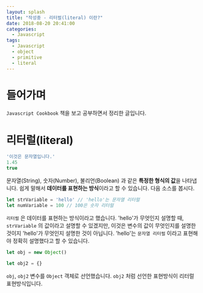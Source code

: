 ```yaml
---
layout: splash
title: "작성중 - 리터럴(literal) 이란?"
date: 2018-08-20 20:41:00
categories: 
  - Javascript
tags:
  - Javascript
  - object
  - primitive
  - literal
---
```


# 들어가며

`Javascript Cookbook` 책을 보고 공부하면서 정리한 글입니다.

# 리터럴(literal)

~~~js
'이것은 문자열입니다.'
1.45
true
~~~

문자열(String), 숫자(Number), 불리언(Boolean) 과 같은 **특정한 형식의 값**을 나타냅니다. 쉽게 말해서 **데이터를 표현하는 방식**이라고 할 수 있습니다. 다음 소스를 봅시다.

~~~js
let strVariable = 'hello' // 'hello'는 문자열 리터럴
let numVariable = 100 // 100은 숫자 리터럴
~~~

`리터럴` 은 데이터를 표현하는 방식이라고 했습니다. 'hello'가 무엇인지 설명할 때, `strVariable` 의 값이라고 설명할 수 있겠지만, 이것은 변수의 값이 무엇인지를 설명한 것이지 'hello'가 무엇인지 설명한 것이 아닙니다. 'hello'는 `문자열 리터럴` 이라고 표현해야 정확히 설명했다고 할 수 있습니다.

~~~js
let obj = new Object()

let obj2 = {}
~~~

`obj`, `obj2` 변수를 `Object` 객체로 선언했습니다. `obj2` 처럼 선언한 표현방식이 리터럴 표현방식입니다.  

<!-- 
참고 사이트
- http://asfirstalways.tistory.com/21 
- http://blog.kazikai.net/?p=45
-->